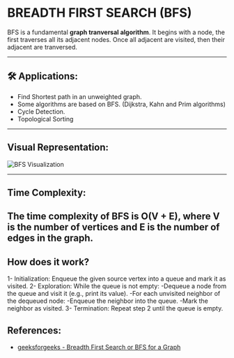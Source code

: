 # BREADTH FIRST SEARCH (BFS)

BFS is a fundamental **graph tranversal algorithm**. It begins with a node, the first traverses all its adjacent nodes. Once all adjacent are visited, then their adjacent are tranversed.

---

## 🛠️ **Applications:**
- Find Shortest path in an unweighted graph.
- Some algorithms are based on BFS. (Dijkstra, Kahn and Prim algorithms)
- Cycle Detection.
- Topological Sorting

---

## **Visual Representation:**
![BFS Visualization](/Sources/BFS.gif)

---

## **Time Complexity:**
The time complexity of BFS is O(V + E), where V is the number of vertices and E is the number of edges in the graph. 
---

## How does it work?
1- Initialization: Enqueue the given source vertex into a queue and mark it as visited.
2- Exploration: While the queue is not empty:
    -Dequeue a node from the queue and visit it (e.g., print its value).
    -For each unvisited neighbor of the dequeued node:
    -Enqueue the neighbor into the queue.
    -Mark the neighbor as visited.
3- Termination: Repeat step 2 until the queue is empty.

## References: 
- [geeksforgeeks - Breadth First Search or BFS for a Graph](https://www.geeksforgeeks.org/counting-sort/)